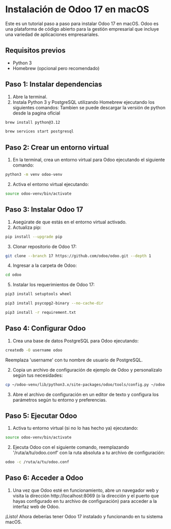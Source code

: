 # Instalación de Odoo 17 en macOS

Este es un tutorial paso a paso para instalar Odoo 17 en macOS. Odoo es una plataforma de código abierto para la gestión empresarial que incluye una variedad de aplicaciones empresariales.

## Requisitos previos

- Python 3
- Homebrew (opcional pero recomendado)

## Paso 1: Instalar dependencias

1. Abre la terminal.
2. Instala Python 3 y PostgreSQL utilizando Homebrew ejecutando los siguientes comandos:
Tambien se puede descargar la versión de python desde la pagina oficial
```bash
brew install python@3.12
```
```bash
brew services start postgresql 
```

## Paso 2: Crear un entorno virtual

1. En la terminal, crea un entorno virtual para Odoo ejecutando el siguiente comando:
   
```bash
python3 -m venv odoo-venv
```

2. Activa el entorno virtual ejecutando:

```bash
source odoo-venv/bin/activate 
```

## Paso 3: Instalar Odoo 17

1. Asegúrate de que estás en el entorno virtual activado.
2. Actualiza pip:
```bash
pip install --upgrade pip
```
3. Clonar repositorio de Odoo 17:
```bash
git clone --branch 17 https://github.com/odoo/odoo.git --depth 1
```
4. Ingresar a la carpeta de Odoo:
```bash
cd odoo
```
5. Instalar los requerimientos de Odoo 17:
```bash
pip3 install setuptools wheel
```
```bash
pip3 install psycopg2-binary --no-cache-dir
```
```bash
pip3 install -r requirement.txt
```   

## Paso 4: Configurar Odoo

1. Crea una base de datos PostgreSQL para Odoo ejecutando:

```bash
createdb -O username odoo 
```
Reemplaza 'username' con tu nombre de usuario de PostgreSQL.

2. Copia un archivo de configuración de ejemplo de Odoo y personalízalo según tus necesidades:

```bash
cp ~/odoo-venv/lib/python3.x/site-packages/odoo/tools/config.py ~/odoo.conf
```

3. Abre el archivo de configuración en un editor de texto y configura los parámetros según tu entorno y preferencias.

## Paso 5: Ejecutar Odoo

1. Activa tu entorno virtual (si no lo has hecho ya) ejecutando:

```bash
source odoo-venv/bin/activate 
```

2. Ejecuta Odoo con el siguiente comando, reemplazando '/ruta/a/tu/odoo.conf' con la ruta absoluta a tu archivo de configuración:

```bash
odoo -c /ruta/a/tu/odoo.conf
```

## Paso 6: Acceder a Odoo

1. Una vez que Odoo esté en funcionamiento, abre un navegador web y visita la dirección http://localhost:8069 (o la dirección y el puerto que hayas configurado en tu archivo de configuración) para acceder a la interfaz web de Odoo.

¡Listo! Ahora deberías tener Odoo 17 instalado y funcionando en tu sistema macOS.



